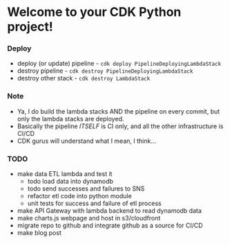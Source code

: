 
# Welcome to your CDK Python project!

### Deploy

 - deploy (or update) pipeline - `cdk deploy PipelineDeployingLambdaStack`
 - destroy pipeline - `cdk destroy PipelineDeployingLambdaStack`
 - destroy other stack - `cdk destroy LambdaStack`
 
### Note

- Ya, I do build the lambda stacks AND the pipeline on every commit, but only the lambda stacks are deployed.
- Basically the pipeline *ITSELF* is CI only, and all the other infrastructure is CI/CD
- CDK gurus will understand what I mean, I think...


### TODO

- make data ETL lambda and test it
    - todo load data into dynamodb
    - todo send successes and failures to SNS
    - refactor etl code into python module
    - unit tests for success and failure of etl process
- make API Gateway with lambda backend to read dynamodb data
- make charts.js webpage and host in s3/cloudfront
- migrate repo to github and integrate github as a source for CI/CD
- make blog post
